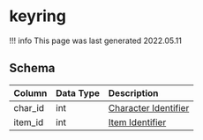 # keyring

!!! info
	This page was last generated 2022.05.11

## Schema

| Column | Data Type | Description |
| :--- | :--- | :--- |
| char_id | int | [Character Identifier](character_data.md) |
| item_id | int | [Item Identifier](../../schema/items/items.md) |

